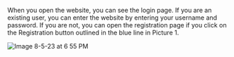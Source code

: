 When you open the website, you can see the login page. If you are an existing user, you can enter the website by entering your username and password. If you are not, you can open the registration page if you click on the Registration button outlined in the blue line in Picture 1.

![Image 8-5-23 at 6 55 PM](https://github.com/Angelaangie-ai/cs-205/assets/64707998/4e5e2784-72e1-40d1-9b23-787267022691)
